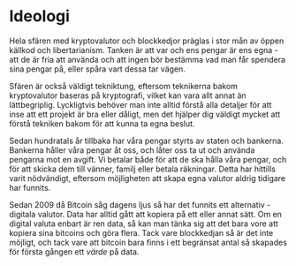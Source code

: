 # Ideologi

Hela sfären med kryptovalutor och blockkedjor präglas i stor mån av öppen källkod och libertarianism. Tanken är att var och ens pengar är ens egna - att de är fria att använda och att ingen bör bestämma vad man får spendera sina pengar på, eller spåra vart dessa tar vägen.

Sfären är också väldigt tekniktung, eftersom teknikerna bakom kryptovalutor baseras på kryptografi, vilket kan vara allt annat än lättbegriplig. Lyckligtvis behöver man inte alltid förstå alla detaljer för att inse att ett projekt är bra eller dåligt, men det hjälper dig väldigt mycket att förstå tekniken bakom för att kunna ta egna beslut.

Sedan hundratals år tillbaka har våra pengar styrts av staten och bankerna. Bankerna håller våra pengar åt oss, och låter oss ta ut och använda pengarna mot en avgift. Vi betalar både för att de ska hålla våra pengar, och för att skicka dem till vänner, familj eller betala räkningar. Detta har hittills varit nödvändigt, eftersom möjligheten att skapa egna valutor aldrig tidigare har funnits.

Sedan 2009 då Bitcoin såg dagens ljus så har det funnits ett alternativ - digitala valutor. Data har alltid gått att kopiera på ett eller annat sätt. Om en digital valuta enbart är ren data, så kan man tänka sig att det bara vore att kopiera sina bitcoins och göra flera. Tack vare blockkedjan så är det inte möjligt, och tack vare att bitcoin bara finns i ett begränsat antal så skapades för första gången ett _värde_ på data.
